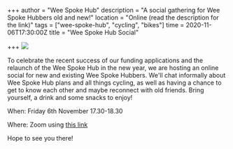 +++
author = "Wee Spoke Hub"
description = "A social gathering for Wee Spoke Hubbers old and new!"
location = "Online (read the description for the link)"
tags = ["wee-spoke-hub", "cycling", "bikes"]
time = 2020-11-06T17:30:00Z
title = "Wee Spoke Hub Social"

+++
![](https://res.cloudinary.com/shrub-co-op/image/upload/v1604079654/shrubcoop.org/media/P1390475_lg8jlq.jpg)

To celebrate the recent success of our funding applications and the relaunch of the Wee Spoke Hub in the new year, we are hosting an online social for new and existing Wee Spoke Hubbers. We'll chat informally about Wee Spoke Hub plans and all things cycling, as well as having a chance to get to know each other and maybe reconnect with old friends. Bring yourself, a drink and some snacks to enjoy! 

When: Friday 6th November 17.30-18.30

Where: Zoom using [this link](https://us02web.zoom.us/j/89577705614?pwd=ek4vTVVXQVpldDdTZUlaYTZCNE9Sdz09)

Hope to see you there!
